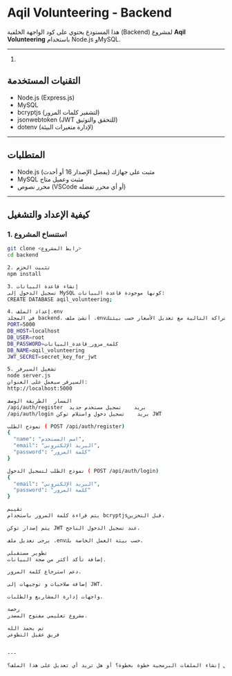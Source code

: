 # Aqil Volunteering - Backend

هذا المستودع يحتوي على كود الواجهة الخلفية (Backend) لمشروع **Aqil Volunteering** باستخدام Node.js وMySQL.

---
1. 
## التقنيات المستخدمة

- Node.js (Express.js)
- MySQL
- bcryptjs (لتشفير كلمات المرور)
- jsonwebtoken (JWT للتحقق والتوثيق)
- dotenv (لإدارة متغيرات البيئة)

---

## المتطلبات

- Node.js مثبت على جهازك (يفضل الإصدار 16 أو أحدث)
- MySQL مثبت وعميل متاح
- محرر نصوص (VSCode أو أي محرر تفضله)

---

## كيفية الإعداد والتشغيل

### 1. استنساخ المشروع

```bash
git clone <رابط المشروع>
cd backend

2. تثبيت الحزم
npm install

3. إنشاء قاعدة البيانات
تسجيل الدخول إلى MySQL كونها موجودة قاعدة البيانات:
CREATE DATABASE aqil_volunteering;

4. إعداد الملف.env
في المجلد backend، أنشئ ملف .envوضفائر الشراكة التالية مع تعديل الأسعار حسب بيئتك:
PORT=5000
DB_HOST=localhost
DB_USER=root
DB_PASSWORD=كلمة_مرور_قاعدة_البيانات
DB_NAME=aqil_volunteering
JWT_SECRET=secret_key_for_jwt

5. تشغيل السيرفر
node server.js
السيرفر سيعمل على العنوان:
http://localhost:5000

المسار	الطريقة	الوصف
/api/auth/register	بريد	تسجيل مستخدم جديد
/api/auth/login	بريد	تسجيل دخول واستلام توكن JWT

نموذج الطلب ( POST /api/auth/register)
{
  "name": "اسم المستخدم",
  "email": "البريد الإلكتروني",
  "password": "كلمة المرور"
}

نموذج الطلب لتسجيل الدخول ( POST /api/auth/login)
{
  "email": "البريد الإلكتروني",
  "password": "كلمة المرور"
}

تقييم
يتم قراءة كلمة المرور باستخدام bcryptjsقبل التخزين.

يتم إصدار توكن JWT عند تسجيل الدخول الناجح.

يرجى تعديل ملف .envحسب بيئة العمل الخاصة بك.

تطوير مستقبلي
إضافة تأكد أكثر من صحة البيانات.

دعم استرجاع كلمة المرور.

إضافة صلاحيات و توجيهات إلى JWT.

واجهات إدارة المشاريع والطلبات.

رخصة
مشروع تعليمي مفتوح المصدر.

تم بحمد الله
فريق عقيل التطوعي


---

هل تريدني أساعدك أيضًا في إنشاء الملفات البرمجية خطوة بخطوة؟ أو هل تريد أي تعديل على هذا الملف؟
